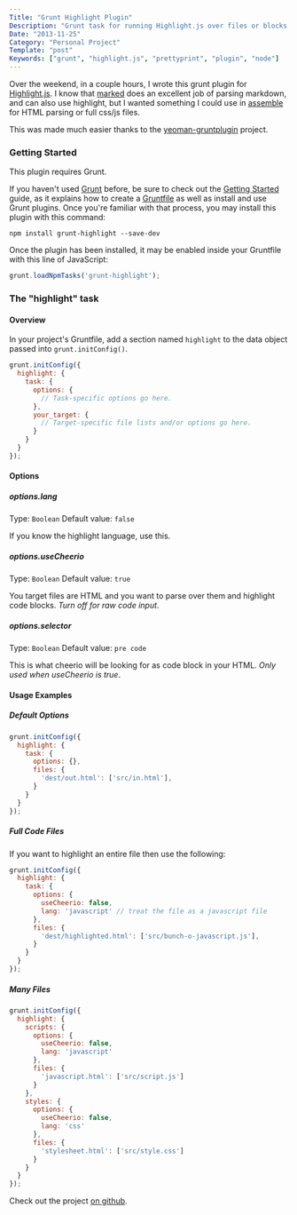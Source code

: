 ```yaml
---
Title: "Grunt Highlight Plugin"
Description: "Grunt task for running Highlight.js over files or blocks of code"
Date: "2013-11-25"
Category: "Personal Project"
Template: "post"
Keywords: ["grunt", "highlight.js", "prettyprint", "plugin", "node"]
---
```


Over the weekend, in a couple hours, I wrote this grunt plugin for [Highlight.js](http://highlightjs.org). I know that [marked](https://github.com/chjj/marked) does an excellent job of parsing markdown, and can also use highlight, but I wanted something I could use in [assemble](https://github.com/assemble/assemble/) for HTML parsing or full css/js files.

This was made much easier thanks to the [yeoman-gruntplugin](https://github.com/yeoman/generator-gruntplugin) project.

### Getting Started
This plugin requires Grunt.

If you haven't used [Grunt](http://gruntjs.com/) before, be sure to check out the [Getting Started](http://gruntjs.com/getting-started) guide, as it explains how to create a [Gruntfile](http://gruntjs.com/sample-gruntfile) as well as install and use Grunt plugins. Once you're familiar with that process, you may install this plugin with this command:

```shell
npm install grunt-highlight --save-dev
```

Once the plugin has been installed, it may be enabled inside your Gruntfile with this line of JavaScript:

```js
grunt.loadNpmTasks('grunt-highlight');
```

### The "highlight" task

#### Overview
In your project's Gruntfile, add a section named `highlight` to the data object passed into `grunt.initConfig()`.

```js
grunt.initConfig({
  highlight: {
    task: {
      options: {
        // Task-specific options go here.
      },
      your_target: {
        // Target-specific file lists and/or options go here.
      }
    }
  }
});
```

#### Options

##### options.lang
Type: `Boolean`
Default value: `false`

If you know the highlight language, use this.

##### options.useCheerio
Type: `Boolean`
Default value: `true`

You target files are HTML and you want to parse over them and highlight code blocks. *Turn off for raw code input*.

##### options.selector
Type: `Boolean`
Default value: `pre code`

This is what cheerio will be looking for as code block in your HTML. *Only used when useCheerio is true*.

#### Usage Examples

##### Default Options

```js
grunt.initConfig({
  highlight: {
    task: {
      options: {},
      files: {
        'dest/out.html': ['src/in.html'],
      }
    }
  }
});
```

##### Full Code Files

If you want to highlight an entire file then use the following:

```js
grunt.initConfig({
  highlight: {
    task: {
      options: {
        useCheerio: false,
        lang: 'javascript' // treat the file as a javascript file
      },
      files: {
        'dest/highlighted.html': ['src/bunch-o-javascript.js'],
      }
    }
  }
});
```

##### Many Files

```js
grunt.initConfig({
  highlight: {
    scripts: {
      options: {
        useCheerio: false,
        lang: 'javascript'
      },
      files: {
        'javascript.html': ['src/script.js']
      }
    },
    styles: {
      options: {
        useCheerio: false,
        lang: 'css'
      },
      files: {
        'stylesheet.html': ['src/style.css']
      }
    }
  }
});
```

Check out the project [on github](https://github.com/james2doyle/grunt-highlight).
